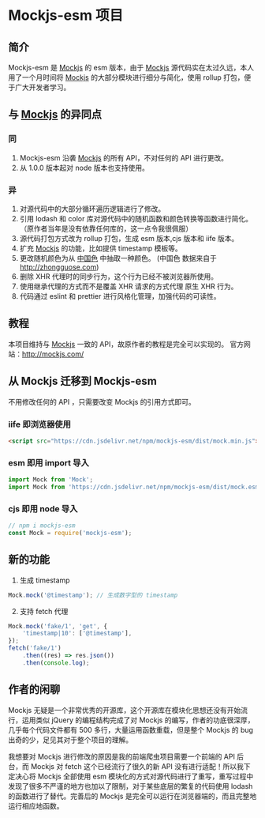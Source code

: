 # Mockjs-esm 项目

## 简介

Mockjs-esm 是 [Mockjs](http://mockjs.com/) 的 esm 版本，由于 [Mockjs](http://mockjs.com/) 源代码实在太过久远，本人用了一个月时间将 [Mockjs](http://mockjs.com/) 的大部分模块进行细分与简化，使用 rollup 打包，便于广大开发者学习。

## 与 [Mockjs](http://mockjs.com/) 的异同点

### 同

1. Mockjs-esm 沿袭 [Mockjs](http://mockjs.com/) 的所有 API，不对任何的 API 进行更改。
2. 从 1.0.0 版本起对 node 版本也支持使用。

### 异

1. 对源代码中的大部分循环遍历逻辑进行了修改。
2. 引用 lodash 和 color 库对源代码中的随机函数和颜色转换等函数进行简化。（原作者当年是没有依靠任何库的，这一点令我很佩服）
3. 源代码打包方式改为 rollup 打包，生成 esm 版本,cjs 版本和 iife 版本。
4. 扩充 [Mockjs](http://mockjs.com/) 的功能，比如提供 timestamp 模板等。
5. 更改随机颜色为从 [中国色](http://zhongguose.com) 中抽取一种颜色。 (中国色 数据来自于 http://zhongguose.com)
6. 删除 XHR 代理时的同步行为，这个行为已经不被浏览器所使用。
7. 使用继承代理的方式而不是覆盖 XHR 请求的方式代理 原生 XHR 行为。
8. 代码通过 eslint 和 prettier 进行风格化管理，加强代码的可读性。

## 教程

本项目维持与 [Mockjs](http://mockjs.com/) 一致的 API，故原作者的教程是完全可以实现的。
官方网站：http://mockjs.com/

## 从 Mockjs 迁移到 Mockjs-esm

不用修改任何的 API ，只需要改变 Mockjs 的引用方式即可。

### iife 即浏览器使用

```html
<script src="https://cdn.jsdelivr.net/npm/mockjs-esm/dist/mock.min.js"></script>
```

### esm 即用 import 导入

```js
import Mock from 'Mock';
import Mock from 'https://cdn.jsdelivr.net/npm/mockjs-esm/dist/mock.esm.js';
```

### cjs 即用 node 导入

```js
// npm i mockjs-esm
const Mock = require('mockjs-esm');
```

## 新的功能

1. 生成 timestamp

```js
Mock.mock('@timestamp'); // 生成数字型的 timestamp
```

2. 支持 fetch 代理

```js
Mock.mock('fake/1', 'get', {
    'timestamp|10': ['@timestamp'],
});
fetch('fake/1')
    .then((res) => res.json())
    .then(console.log);
```

## 作者的闲聊

Mockjs 无疑是一个非常优秀的开源库，这个开源库在模块化思想还没有开始流行，运用类似 jQuery 的编程结构完成了对 Mockjs 的编写，作者的功底很深厚，几乎每个代码文件都有 500 多行，大量运用函数重载，但是整个 Mockjs 的 bug 出奇的少，足见其对于整个项目的理解。

我想要对 Mockjs 进行修改的原因是我的前端爬虫项目需要一个前端的 API 后台，而 Mockjs 对 fetch 这个已经流行了很久的新 API 没有进行适配！所以我下定决心将 Mockjs 全部使用 esm 模块化的方式对源代码进行了重写，重写过程中发现了很多不严谨的地方也加以了限制，对于某些底层的繁复的代码使用 lodash 的函数进行了替代。完善后的 Mockjs 是完全可以运行在浏览器端的，而且完整地运行相应地函数。
